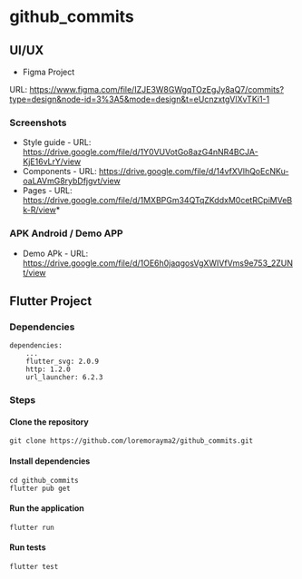 # github_commits

## UI/UX

* Figma Project

URL: https://www.figma.com/file/IZJE3W8GWgqTOzEgJy8aQ7/commits?type=design&node-id=3%3A5&mode=design&t=eUcnzxtgVlXvTKi1-1

### Screenshots

* Style guide - URL: https://drive.google.com/file/d/1Y0VUVotGo8azG4nNR4BCJA-KjE16vLrY/view
* Components - URL: https://drive.google.com/file/d/14vfXVlhQoEcNKu-oaLAVmG8rybDfjgvt/view
* Pages - URL: https://drive.google.com/file/d/1MXBPGm34QTqZKddxM0cetRCpiMVeBk-R/view*

### APK Android / Demo APP

* Demo APk - URL: https://drive.google.com/file/d/1OE6h0jaqgosVgXWIVfVms9e753_2ZUNt/view


## Flutter Project

### Dependencies

```
dependencies:
    ...
    flutter_svg: 2.0.9
    http: 1.2.0
    url_launcher: 6.2.3
```

### Steps

#### Clone the repository

```
git clone https://github.com/loremorayma2/github_commits.git

```

#### Install dependencies

```
cd github_commits
flutter pub get

```

#### Run the application

```
flutter run

```

#### Run tests

```
flutter test
```